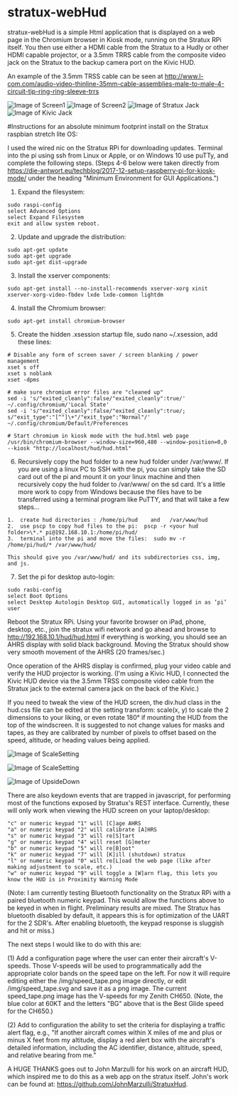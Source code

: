 # stratux-webHud

stratux-webHud is a simple Html application that is displayed on a web page in the Chromium browser in Kiosk mode, running on the Stratux RPi itself.  You then use either a HDMI cable from the Stratux to a Hudly or other HDMI capable projector, or a 3.5mm TRRS cable from the composite video jack on the Stratux to the backup camera port on the Kivic HUD.   

An example of the 3.5mm  TRSS cable can be seen at http://www.l-com.com/audio-video-thinline-35mm-cable-assemblies-male-to-male-4-circuit-tip-ring-ring-sleeve-trrs

![Image of Screen1](https://github.com/N129BZ/stratux-webHud/blob/master/readme_images/InTurn.png)
![Image of Screen2](https://github.com/N129BZ/stratux-webHud/blob/master/readme_images/WithSlipSkid2.png)
![Image of Stratux Jack](https://github.com/N129BZ/stratux-webHud/blob/master/readme_images/PluggedIntoRPi.jpg)
![Image of Kivic Jack](https://github.com/N129BZ/stratux-webHud/blob/master/readme_images/PluggedIntoKivic.jpg)

#Instructions for an absolute minimum footprint install on the Stratux raspbian stretch lite OS:

I used the wired nic on the Stratux RPi for downloading updates. Terminal into the pi using ssh from Linux or Apple, or on Windows 10 use puTTy, and complete the following steps. (Steps 4-6 below were taken directly from https://die-antwort.eu/techblog/2017-12-setup-raspberry-pi-for-kiosk-mode/  under the heading "Minimum Environment for GUI Applications.")

1.  Expand the filesystem:
````
sudo raspi-config  
select Advanced Options
select Expand Filesystem
exit and allow system reboot.
````
2.  Update and upgrade the distribution:
````
sudo apt-get update 
sudo apt-get upgrade
sudo apt-get dist-upgrade
````
3.  Install the xserver components:
````
sudo apt-get install --no-install-recommends xserver-xorg xinit xserver-xorg-video-fbdev lxde lxde-common lightdm
````
4.  Install the Chromium browser:
````
sudo apt-get install chromium-browser
````
5.  Create the hidden .xsession startup file, sudo nano ~/.xsession, add these lines:
````
# Disable any form of screen saver / screen blanking / power management
xset s off
xset s noblank
xset -dpms

# make sure chromium error files are "cleaned up"
sed -i 's/"exited_cleanly":false/"exited_cleanly":true/' ~/.config/chromium/'Local State'
sed -i 's/"exited_cleanly":false/"exited_cleanly":true/; s/"exit_type":"[^"]\+"/"exit_type":"Normal"/' ~/.config/chromium/Default/Preferences      

# Start chromium in kiosk mode with the hud.html web page
/usr/bin/chromium-browser --window-size=960,480 --window-position=0,0 --kiosk "http://localhost/hud/hud.html"
````
6. Recursively copy the hud folder to a new hud folder under /var/www/. If you are using a linux PC to SSH with the pi, you can simply take the SD card out of the pi and mount it on your linux machine and then recursively copy the hud folder to /var/www/ on the sd card.  It's a little more work to copy from Windows because the files have to be transferred using a terminal program like PuTTY, and that will take a few steps...
````
1.  create hud directories : /home/pi/hud    and   /var/www/hud   
2.  use pscp to copy hud files to the pi:  pscp -r <your hud folder>\*.* pi@192.168.10.1:/home/pi/hud/
3.  terminal into the pi and move the files:  sudo mv -r /home/pi/hud/* /var/www/hud/

This should give you /var/www/hud/ and its subdirectories css, img, and js.
````
7.  Set the pi for desktop auto-login:
````
sudo rasbi-config
select Boot Options
select Desktop Autologin Desktop GUI, automatically logged in as ‘pi’ user
````

Reboot the Stratux RPi.  Using your favorite browser on iPad, phone, desktop, etc., join the stratux wifi network and go ahead and browse to http://192.168.10.1/hud/hud.html if everything is working, you should see an AHRS display with solid black background. Moving the Stratux should show very smooth movement of the AHRS (20 frames/sec.)
 
Once operation of the AHRS display is confirmed, plug your video cable and verify the HUD projector is working. (I'm using a Kivic HUD, I connected the Kivic HUD device via the 3.5mm TRSS composite video cable from the Stratux jack to the external camera jack on the back of the Kivic.)

If you need to tweak the view of the HUD screen, the div.hud class in the hud.css file can be edited at the setting transform: scale(x, y) to scale the 2 dimensions to your liking, or even rotate 180° if mounting the HUD from the top of the windscreen. It is suggested to not change values for masks and tapes, as they are calibrated by number of pixels to offset based on the speed, altitude, or heading values being applied.

![Image of ScaleSetting](https://github.com/N129BZ/stratux-webHud/blob/master/readme_images/hudcss1.png)

![Image of ScaleSetting](https://github.com/N129BZ/stratux-webHud/blob/master/readme_images/hudcss2.png)

![Image of UpsideDown](https://github.com/N129BZ/stratux-webHud/blob/master/readme_images/upsideDown.png)

There are also keydown events that are trapped in javascript, for performing most of the functions exposed by Stratux's REST interface. Currently, these will only work when viewing the HUD screen on your laptop/desktop:

    "c" or numeric keypad "1" will [C]age AHRS
    "a" or numeric keypad "2" will calibrate [A]HRS
    "s" or numeric keypad "3" will re[S]tart
    "g" or numeric keypad "4" will reset [G]meter
    "b" or numeric keypad "5" will re[B]oot"
    "k" or numeric keypad "7" will [K]ill (shutdown) stratux
    "l" or numeric keypad "0" will re[L]oad the web page (like after making adjustment to scale, etc.)
    "w" or numeric keypad "9" will toggle a [W]arn flag, this lets you know the HUD is in Proximity Warning Mode  
        
(Note: I am currently testing Bluetooth functionality on the Stratux RPi with a paired bluetooth numeric keypad. This would allow the functions above to be keyed in when in flight. Preliminary results are mixed. The Stratux has bluetooth disabled by default, it appears this is for optimization of the UART for the 2 SDR's. After enabling bluetooth, the keypad response is sluggish and hit or miss.)

The next steps I would like to do with this are:

(1) Add a configuration page where the user can enter their aircraft's V-speeds. Those V-speeds will be used to programmatically add the appropriate color bands on the speed tape on the left.  For now it will require editing either the /img/speed_tape.png image directly, or edit /img/speed_tape.svg and save it as a png image. The current speed_tape.png image has the V-speeds for my Zenith CH650. (Note, the blue color at 60KT and the letters "BG" above that is the Best Glide speed for the CH650.)

(2) Add to configuration the ability to set the criteria for displaying a traffic alert flag, e.g., "If another aircraft comes within X miles of me and plus or minus X feet from my altitude, display a red alert box with the aircraft's detailed information, including the AC identifier, distance, altitude, speed, and relative bearing from me."  

A HUGE THANKS goes out to John Marzulli for his work on an aircraft HUD, which inspired me to do this as a web app on the stratux itself. John's work can be found at: https://github.com/JohnMarzulli/StratuxHud.

